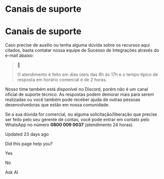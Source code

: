 # Canais de suporte

# Canais de suporte

Caso precise de auxílio ou tenha alguma dúvida sobre os recursos aqui citados, basta contatar nossa equipe de Sucesso de Integrações através do e-mail abaixo:

> 📘
> 
> O atendimento é feito em dias úteis das 8h às 17h e o tempo típico de resposta em horário comercial é de 2 horas.

Nosso time também está disponível no Discord, porém não é um canal oficial de suporte técnico. As respostas podem demorar mais para serem realizadas ou você também pode receber ajuda de outras pessoas desenvolvedoras que estão em nossa comunidade.

Se a sua dúvida for comercial, ou alguma solicitação/liberação que precise ser feito pelo seu gerente de contas, você pode entrar em contato pelo WhatsApp no número **0800 009 0037** (atendimento 24 horas).

Updated 23 days ago

Did this page help you?

Yes

No

Ask AI